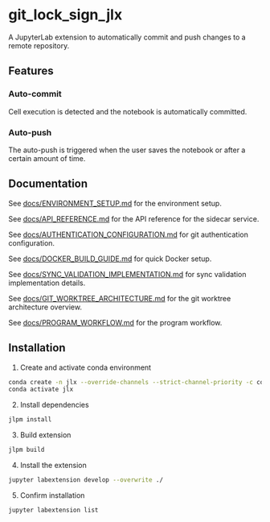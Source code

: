 # git_lock_sign_jlx


A JupyterLab extension to automatically commit and push changes to a remote repository.

## Features

### Auto-commit

Cell execution is detected and the notebook is automatically committed.

### Auto-push

The auto-push is triggered when the user saves the notebook or after a certain amount of time.

## Documentation

See [docs/ENVIRONMENT_SETUP.md](docs/ENVIRONMENT_SETUP.md) for the environment setup.

See [docs/API_REFERENCE.md](docs/API_REFERENCE.md) for the API reference for the sidecar service.

See [docs/AUTHENTICATION_CONFIGURATION.md](docs/AUTHENTICATION_CONFIGURATION.md) for git authentication configuration.

See [docs/DOCKER_BUILD_GUIDE.md](docs/DOCKER_BUILD_GUIDE.md) for quick Docker setup.

See [docs/SYNC_VALIDATION_IMPLEMENTATION.md](docs/SYNC_VALIDATION_IMPLEMENTATION.md) for sync validation implementation details.

See [docs/GIT_WORKTREE_ARCHITECTURE.md](docs/GIT_WORKTREE_ARCHITECTURE.md) for the git worktree architecture overview.

See [docs/PROGRAM_WORKFLOW.md](docs/PROGRAM_WORKFLOW.md) for the program workflow.

## Installation

1. Create and activate conda environment
```bash
conda create -n jlx --override-channels --strict-channel-priority -c conda-forge -c nodefaults jupyterlab=4 nodejs=18 git copier=7 jinja2-time
conda activate jlx
```

2. Install dependencies
```bash
jlpm install
```

3. Build extension
```bash
jlpm build
```

4. Install the extension
```bash
jupyter labextension develop --overwrite ./
```

5. Confirm installation
```bash
jupyter labextension list
```
